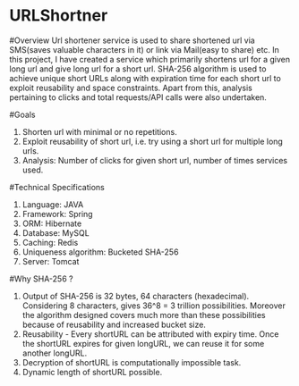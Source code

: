 # URLShortner

#Overview
Url shortener service is used to share shortened url via SMS(saves valuable characters
in it) or link via Mail(easy to share) etc. In this project, I have created a service which
primarily shortens url for a given long url and give long url for a short url. SHA-256
algorithm is used to achieve unique short URLs along with expiration time for each short
url to exploit reusability and space constraints. Apart from this, analysis pertaining to
clicks and total requests/API calls were also undertaken.

#Goals
1. Shorten url with minimal or no repetitions.
2. Exploit reusability of short url, i.e. try using a short url for multiple long urls.
3. Analysis: Number of clicks for given short url, number of times services used.

#Technical Specifications
1. Language: JAVA
2. Framework: Spring
3. ORM: Hibernate
4. Database: MySQL
5. Caching: Redis
6. Uniqueness algorithm: Bucketed SHA-256
7. Server: Tomcat

#Why SHA-256 ?
1) Output of SHA-256 is 32 bytes, 64 characters (hexadecimal). Considering 8
characters, gives 36^8 = 3 trillion possibilities. Moreover the algorithm designed
covers much more than these possibilities because of reusability and increased
bucket size.
2) Reusability - Every shortURL can be attributed with expiry time. Once the
shortURL expires for given longURL, we can reuse it for some another longURL.
3) Decryption of shortURL is computationally impossible task.
4) Dynamic length of shortURL possible.
